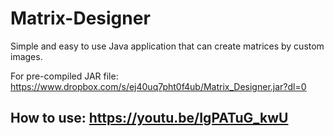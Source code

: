 # Matrix-Designer
Simple and easy to use Java application that can create matrices by custom images.

For pre-compiled JAR file: https://www.dropbox.com/s/ej40uq7pht0f4ub/Matrix_Designer.jar?dl=0
## How to use: https://youtu.be/IgPATuG_kwU
